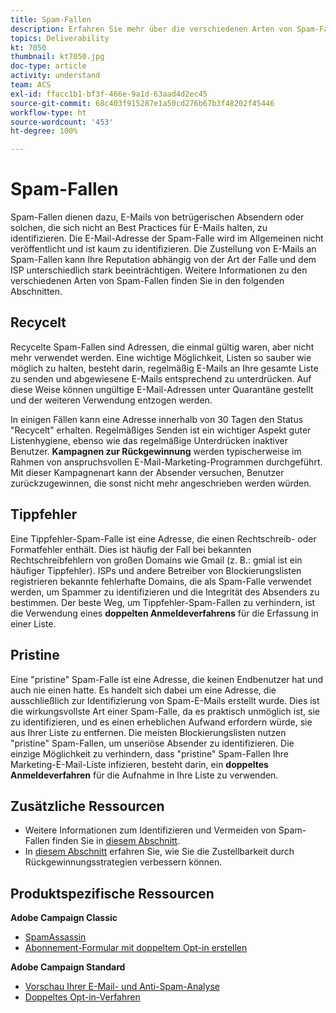 ```yaml
---
title: Spam-Fallen
description: Erfahren Sie mehr über die verschiedenen Arten von Spam-Fallen.
topics: Deliverability
kt: 7050
thumbnail: kt7050.jpg
doc-type: article
activity: understand
team: ACS
exl-id: ffacc1b1-bf3f-466e-9a1d-63aad4d2ec45
source-git-commit: 68c403f915287e1a50cd276b67b3f48202f45446
workflow-type: ht
source-wordcount: '453'
ht-degree: 100%

---
```


# Spam-Fallen

Spam-Fallen dienen dazu, E-Mails von betrügerischen Absendern oder solchen, die sich nicht an Best Practices für E-Mails halten, zu identifizieren. Die E-Mail-Adresse der Spam-Falle wird im Allgemeinen nicht veröffentlicht und ist kaum zu identifizieren. Die Zustellung von E-Mails an Spam-Fallen kann Ihre Reputation abhängig von der Art der Falle und dem ISP unterschiedlich stark beeinträchtigen. Weitere Informationen zu den verschiedenen Arten von Spam-Fallen finden Sie in den folgenden Abschnitten.

## Recycelt

Recycelte Spam-Fallen sind Adressen, die einmal gültig waren, aber nicht mehr verwendet werden. Eine wichtige Möglichkeit, Listen so sauber wie möglich zu halten, besteht darin, regelmäßig E-Mails an Ihre gesamte Liste zu senden und abgewiesene E-Mails entsprechend zu unterdrücken. Auf diese Weise können ungültige E-Mail-Adressen unter Quarantäne gestellt und der weiteren Verwendung entzogen werden.

In einigen Fällen kann eine Adresse innerhalb von 30 Tagen den Status &quot;Recycelt&quot; erhalten. Regelmäßiges Senden ist ein wichtiger Aspekt guter Listenhygiene, ebenso wie das regelmäßige Unterdrücken inaktiver Benutzer. **Kampagnen zur Rückgewinnung** werden typischerweise im Rahmen von anspruchsvollen E-Mail-Marketing-Programmen durchgeführt. Mit dieser Kampagnenart kann der Absender versuchen, Benutzer zurückzugewinnen, die sonst nicht mehr angeschrieben werden würden.

## Tippfehler

Eine Tippfehler-Spam-Falle ist eine Adresse, die einen Rechtschreib- oder Formatfehler enthält. Dies ist häufig der Fall bei bekannten Rechtschreibfehlern von großen Domains wie Gmail (z. B.: gmial ist ein häufiger Tippfehler). ISPs und andere Betreiber von Blockierungslisten registrieren bekannte fehlerhafte Domains, die als Spam-Falle verwendet werden, um Spammer zu identifizieren und die Integrität des Absenders zu bestimmen. Der beste Weg, um Tippfehler-Spam-Fallen zu verhindern, ist die Verwendung eines **doppelten Anmeldeverfahrens** für die Erfassung in einer Liste. 

## Pristine

Eine &quot;pristine&quot; Spam-Falle ist eine Adresse, die keinen Endbenutzer hat und auch nie einen hatte. Es handelt sich dabei um eine Adresse, die ausschließlich zur Identifizierung von Spam-E-Mails erstellt wurde. Dies ist die wirkungsvollste Art einer Spam-Falle, da es praktisch unmöglich ist, sie zu identifizieren, und es einen erheblichen Aufwand erfordern würde, sie aus Ihrer Liste zu entfernen. Die meisten Blockierungslisten nutzen &quot;pristine&quot; Spam-Fallen, um unseriöse Absender zu identifizieren. Die einzige Möglichkeit zu verhindern, dass &quot;pristine&quot; Spam-Fallen Ihre Marketing-E-Mail-Liste infizieren, besteht darin, ein **doppeltes Anmeldeverfahren** für die Aufnahme in Ihre Liste zu verwenden.

## Zusätzliche Ressourcen

* Weitere Informationen zum Identifizieren und Vermeiden von Spam-Fallen finden Sie in [diesem Abschnitt](/help/additional-resources/all-about-spam-traps.md).
* In [diesem Abschnitt](/help/additional-resources/re-engagement.md) erfahren Sie, wie Sie die Zustellbarkeit durch Rückgewinnungsstrategien verbessern können.

## Produktspezifische Ressourcen

**Adobe Campaign Classic**

* [SpamAssassin](https://experienceleague.adobe.com/docs/campaign-classic/using/sending-messages/deliverability-management/spamassassin.html?lang=de#sending-messages)
* [Abonnement-Formular mit doppeltem Opt-in erstellen](https://experienceleague.adobe.com/docs/campaign-classic/using/designing-content/web-forms/use-cases--web-forms.html?lang=de#create-a-subscription--form-with-double-opt-in)

**Adobe Campaign Standard**

* [Vorschau Ihrer E-Mail- und Anti-Spam-Analyse](https://experienceleague.adobe.com/docs/campaign-standard-learn/tutorials/designing-content/email-designer/preview-your-email.html?lang=de#designing-content)
* [Doppeltes Opt-in-Verfahren](https://experienceleague.adobe.com/docs/campaign-standard/using/communication-channels/landing-pages/setting-up-a-double-opt-in-process.html?lang=de#communication-channels)
